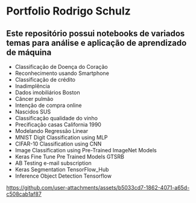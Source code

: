 # Portfolio Rodrigo Schulz
## Este repositório possui notebooks de variados temas para análise e aplicação de aprendizado de máquina
- Classificação de Doença do Coração
- Reconhecimento usando Smartphone
- Classificação de crédito
- Inadimplência
- Dados imobiliários Boston
- Câncer pulmão
- Intenção de compra online
- Nascidos SUS
- Classificação qualidade do vinho
- Precificação casas California 1990
- Modelando Regressão Linear
- MNIST Digit Classification using MLP
- CIFAR-10 Classification using CNN
- Image Classification using Pre-Trained ImageNet Models
- Keras Fine Tune Pre Trained Models GTSRB
- AB Testing e-mail subscription
- Keras Segmentation TensorFlow_Hub
- Inference Object Detection Tensorflow


https://github.com/user-attachments/assets/b5033cd7-1862-4071-a65d-c508cab1af87

